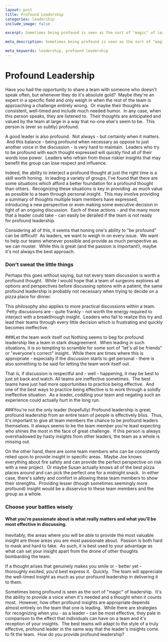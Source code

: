 ```yaml
---
layout: post
title: Profound Leadership
categories: leadership
include_image: false

excerpt: Sometimes being profound is seen as the sort of "magic" of leadership.  It's the ability to provide a voice when it's needed and a thought when it counts most.  The best teams will adapt to the style of a truly effective, profound leader in the same way that the leader's insights come to fit the team.

meta_description: Sometimes being profound is seen as the sort of "magic" of leadership.  It's the ability to provide a voice when it's needed and a thought when it counts most.

meta_keywords: leadership, profound leadership
---
```


Profound Leadership
===================

Have you had the opportunity to share a team with someone who doesn't speak often, but whenever they do it's absolute gold?  Maybe they're an expert in a specific field and only weigh in when the rest of the team is approaching a challenge entirely wrong.  Or maybe their thoughts are consistent, well-timed and include much needed humor.  In any case, when this person speaks, they are listened to.  Their thoughts are anticipated and valued by the team at large in a way that no-one else's seem to be.  This person is (ever so subtly) profound.

A good leader is also profound.  Not always - but certainly when it matters.  And this balance - being profound when necessary as oppose to just another voice in the discussion - is very hard to maintain.  Leaders who try to be profound with each thought expressed will quickly find all of their words lose power.  Leaders who refrain from those riskier insights that may benefit the group can lose respect and influence.

Indeed, the ability to interject a profound thought at just the right time is a skill worth honing.  In leading a variety of groups, I've found that there are some situations which afford a better foundation for a profound thought than others.  Recognizing these situations is key in providing  as much value as possible to a team through personal insight.  This may involve providing a summary of thoughts multiple team members have expressed, introducing a new perspective or even making some executive decision in light of an ongoing discussion.  Each of these actions - and the many more that a leader could take - can easily be derailed if the team is not ready for profound leadership.

Considering all of this, it seems that honing one's ability to "be profound" can be difficult!  As leaders, we want to weigh in on every issue.  We want to help our teams whenever possible and provide as much perspective as we can muster.  While this is great (and the passion is important!), maybe it's not always the best approach.

### Don't sweat the little things
Perhaps this goes without saying, but not every team discussion is worth a profound thought.  While I would hope that a team of surgeons explores all options and perspectives before discussing options with a patient, the same profound leadership is probably not necessary when trying to decide on a pizza place for dinner.

This philosophy also applies to more practical discussions within a team.  Petty discussions are - quite frankly - not worth the energy required to interject with a breakthrough insight.  Leaders who fail to realize this try and lead their teams through every little decision which is frustrating and quickly becomes ineffective.

###Let the team work itself out
Nothing seems to beg for profound leadership like a team in stark disagreement.  When leading in such situations, it is so tempting to scramble for some sort of "let's all be friends" or "everyone's correct" insight.  While there are times where this is appropriate - especially if the discussion starts to get personal - there is also something to be said for letting the team work itself out.

That is, if discussion is respectful and - well - happening, it may be best to just sit back and watch. All teams are ineffective sometimes.  The best teams have just had more opportunities to practice being effective.  And one of the best ways to practice being effective is to work through a solidly ineffective situation.  As a leader, coddling your team and negating such an experience could actually hurt in the long run.

###You're not the only leader (hopefully)
Profound leadership is great; profound leadership from an entire team of people is effectively bliss.  Thus, it's important to give all team members the chance to be profound leaders themselves. It always seems to be the team member you're least expecting who shines the most in the face of great challenge.  If this person is always overshadowed by hasty insights from other leaders, the team as a whole is missing out.

On the other hand, there are some team members who can be consistently relied upon to provide insight in specific areas.  Maybe Joe knows everything about fire safety and can provide the perfect perspective on risk with a new project.  Or maybe Susan actually knows all of the best pizza places around and can pick the perfect one for a midnight snack.  In either case, there's safety and comfort in allowing these team members to show their strengths.  Providing lesser (though sometimes seemingly more profound) insight would be a disservice to these team members and the group as a whole.

### Choose your battles wisely
#### What you're passionate about is what really matters and what you'll be most effective in discussing.
Inevitably, the areas where you will be able to provide the most valuable insight are those areas you are most passionate about.  Passion is both hard to mask and hard to fake.  As such, it is best used to your advantage as what can set your insight apart from the drone of other thoughts bombarding the team.

If a thought arises that genuinely makes you smile or - better yet - thoroughly excited, you'd best express it.  Quickly.  The team will appreciate the well-timed insight as much as your profound leadership in delivering it to them.


Sometimes being profound is seen as the sort of "magic" of leadership.  It's the ability to provide a voice when it's needed and a thought when it counts most.  However, how often profound insights are appropriate depends almost entirely on the team that one is leading.  While there are strategies for recognizing when you - as a leader - can be most effective, they pale in comparison to the effect that individuals can have on a team and it's reception of your insights.  The best teams will adapt to the style of a truly effective, profound leader in the same way that the leader's insights come to fit the team.  How do you provide profound leadership?
